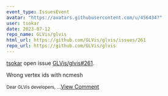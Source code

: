 ```yaml
---
event_type: IssuesEvent
avatar: "https://avatars.githubusercontent.com/u/456434?"
user: tsokar
date: 2023-07-12
repo_name: GLVis/glvis
html_url: https://github.com/GLVis/glvis/issues/261
repo_url: https://github.com/GLVis/glvis
---
```


<a href='https://github.com/tsokar' target='_blank'>tsokar</a> open issue <a href='https://github.com/GLVis/glvis/issues/261' target='_blank'>GLVis/glvis#261</a>.

<p>Wrong vertex ids with ncmesh</p><small>Dear GLVis developers,...</small><a href='https://github.com/GLVis/glvis/issues/261' target='_blank'>View Comment</a>